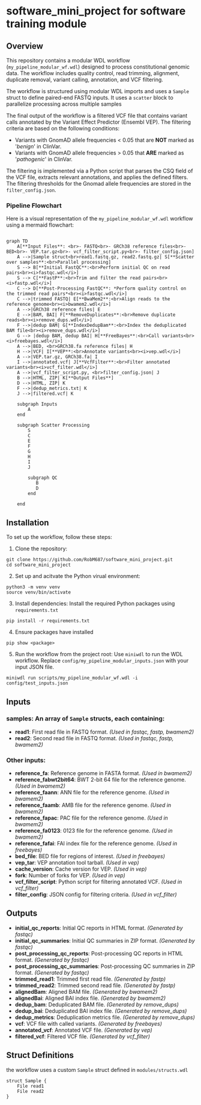 # software_mini_project for software training module

## Overview
This repository contains a modular WDL workflow (`my_pipeline_modular_wf.wdl`) designed to process constitutional genomic data. The workflow includes quality control, read trimming, alignment, duplicate removal, variant calling, annotation, and VCF filtering.

The workflow is structured using modular WDL imports and uses a `Sample` struct to define paired-end FASTQ inputs. It uses a `scatter` block to parallelize processing across multiple samples

The final output of the workflow is a filtered VCF file that contains variant calls annotated by the Variant Effect Predictor (Ensembl VEP). The filtering criteria are based on the following conditions:

- Variants with GnomAD allele frequencies < 0.05 that are **NOT** marked as '*benign*' in ClinVar.
- Variants with GnomAD allele frequencies > 0.05 that **ARE** marked as '*pathogenic*' in ClinVar.

The filtering is implemented via a Python script that parses the CSQ field of the VCF file, extracts relevant annotations, and applies the defined filters. The filtering thresholds for the Gnomad allele frequencies are stored in the `filter_config.json`.

### Pipeline Flowchart
Here is a visual representation of the `my_pipeline_modular_wf.wdl` workflow using a mermaid flowchart:

```mermaid
 
graph TD
    A[**Input Files**: <br>- FASTQ<br>- GRCh38 reference files<br>- BED<br>- VEP.tar.gz<br>- vcf_filter_script.py<br>- filter_config.json]
    A -->|Sample struct<br>read1.fastq.gz, read2.fastq.gz| S[**Scatter over samples**:<br>Parallel processing]
    S --> B[**Initial FastQC**:<br>Perform initial QC on read pairs<br><i>fastqc.wdl</i>]
    S --> C[**FastP**:<br>Trim and filter the read pairs<br><i>fastp.wdl</i>]
    C --> D[**Post-Processing FastQC**: *Perform quality control on the trimmed read pairs*<br><i>fastqc.wdl</i>]
    C -->|trimmed FASTQ| E[**BwaMem2**:<br>Align reads to the reference genome<br><i>bwamem2.wdl</i>]
    A -->|GRCh38 reference files| E
    E -->|BAM, BAI| F[**RemoveDuplicates**:<br>Remove duplicate reads<br><i>remove_dups.wdl</i>]
    F -->|dedup BAM| G[**IndexDedupBam**:<br>Index the deduplicated BAM file<br><i>remove_dups.wdl</i>]
    G --> |dedup BAM, dedup BAI| H[**FreeBayes**:<br>Call variants<br><i>freebayes.wdl</i>]
    A -->|BED, <br>GRCh38.fa reference files| H
    H -->|VCF| I[**VEP**:<br>Annotate variants<br><i>vep.wdl</i>]
    A -->|VEP.tar.gz, GRCh38.fa| I
    I -->|annotated.vcf| J[**VcfFilter**:<br>Filter annotated variants<br><i>vcf_filter.wdl</i>]
    A -->|vcf_filter_script.py, <br>filter_config.json| J
    B -->|HTML, ZIP| K[**Output Files**]
    D -->|HTML, ZIP| K
    F -->|dedup_metrics.txt| K
    J -->|filtered.vcf| K

    subgraph Inputs
        A
    end

    subgraph Scatter Processing
        S
        C
        E
        F
        G
        H
        I
        J

        subgraph QC
           B
           D
        end
        
    end  
```
## Installation
To set up the workflow, follow these steps:

1. Clone the repository:
```
git clone https://github.com/RobM687/software_mini_project.git
cd software_mini_project
```

2. Set up and acitvate the Python virual environment:
```
python3 -m venv venv
source venv/bin/activate
 ```

3. Install dependencies: Install the required Python packages using `requirements.txt`
```
pip install -r requirements.txt
 ```

4. Ensure packages have installed
```
pip show <package>
```

5. Run the workflow from the project root: Use `miniwdl` to run the WDL workflow. Replace `config/my_pipeline_modular_inputs.json` with your input JSON file.
```
miniwdl run scripts/my_pipeline_modular_wf.wdl -i config/test_inputs.json
```



## Inputs
### samples: An array of `Sample` structs, each containing:
- **read1**: First read file in FASTQ format. *(Used in fastqc, fastp, bwamem2)*
- **read2**: Second read file in FASTQ format. *(Used in fastqc, fastp, bwamem2)*
### Other inputs:
- **reference_fa**: Reference genome in FASTA format. *(Used in bwamem2)*
- **reference_fabwt2bit64**: BWT 2-bit 64 file for the reference genome. *(Used in bwamem2)*
- **reference_faann**: ANN file for the reference genome. *(Used in bwamem2)*
- **reference_faamb**: AMB file for the reference genome. *(Used in bwamem2)*
- **reference_fapac**: PAC file for the reference genome. *(Used in bwamem2)*
- **reference_fa0123**: 0123 file for the reference genome. *(Used in bwamem2)*
- **reference_fafai**: FAI index file for the reference genome. *(Used in freebayes)*
- **bed_file**: BED file for regions of interest. *(Used in freebayes)*
- **vep_tar**: VEP annotation tool tarball. *(Used in vep)*
- **cache_version**: Cache version for VEP. *(Used in vep)*
- **fork**: Number of forks for VEP. *(Used in vep)*
- **vcf_filter_script**: Python script for filtering annotated VCF. *(Used in vcf_filter)*
- **filter_config**: JSON config for filtering criteria. *(Used in vcf_filter)*

## Outputs

- **initial_qc_reports**: Initial QC reports in HTML format. *(Generated by fastqc)*
- **initial_qc_summaries**: Initial QC summaries in ZIP format. *(Generated by fastqc)*
- **post_processing_qc_reports**: Post-processing QC reports in HTML format. *(Generated by fastqc)*
- **post_processing_qc_summaries**: Post-processing QC summaries in ZIP format. *(Generated by fastqc)*
- **trimmed_read1**: Trimmed first read file. *(Generated by fastp)*
- **trimmed_read2**: Trimmed second read file. *(Generated by fastp)*
- **alignedBam**: Aligned BAM file. *(Generated by bwamem2)*
- **alignedBai**: Aligned BAI index file. *(Generated by bwamem2)*
- **dedup_bam**: Deduplicated BAM file. *(Generated by remove_dups)*
- **dedup_bai**: Deduplicated BAI index file. *(Generated by remove_dups)*
- **dedup_metrics**: Deduplication metrics file. *(Generated by remove_dups)*
- **vcf**: VCF file with called variants. *(Generated by freebayes)*
- **annotated_vcf**: Annotated VCF file. *(Generated by vep)*
- **filtered_vcf**: Filtered VCF file. *(Generated by vcf_filter)*

## Struct Definitions
the workflow uses a custom `Sample` struct defined in `modules/structs.wdl`
```
struct Sample {
    File read1
    File read2
}